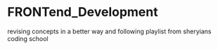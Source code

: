 # FRONTend_Development
revising concepts in a better way and following playlist from sheryians coding school
